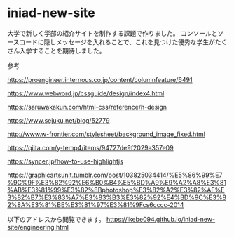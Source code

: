 # iniad-new-site

大学で新しく学部の紹介サイトを制作する課題で作りました。
コンソールとソースコードに隠しメッセージを入れることで、これを見つけた優秀な学生がたくさん入学することを期待しました。

参考

https://proengineer.internous.co.jp/content/columnfeature/6491

https://www.webword.jp/cssguide/design/index4.html

https://saruwakakun.com/html-css/reference/h-design

https://www.sejuku.net/blog/52779

http://www.w-frontier.com/stylesheet/background_image_fixed.html

https://qiita.com/y-temp4/items/94727de9f2029a357e09

https://syncer.jp/how-to-use-highlightjs



https://graphicartsunit.tumblr.com/post/103825034414/%E5%86%99%E7%9C%9F%E3%82%92%E6%B0%B4%E5%BD%A9%E9%A2%A8%E3%81%AB%E3%81%99%E3%82%8Bphotoshop%E3%82%A2%E3%82%AF%E3%82%B7%E3%83%A7%E3%83%B3%E3%82%92%E4%BD%9C%E3%82%8A%E3%81%BE%E3%81%97%E3%81%9Fcs6cccc-2014

以下のアドレスから閲覧できます。
https://ikebe094.github.io/iniad-new-site/engineering.html
